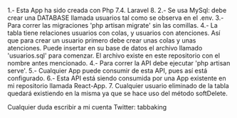 1.- Esta App ha sido creada con Php 7.4. Laravel 8.
2.- Se usa MySql: debe crear una DATABASE llamada usuarios tal como se observa en el .env.
3.- Para correr las migraciones 'php artisan migrate' sin las comillas.
4.- La tabla tiene relaciones usuarios con colas, y usuarios con atenciones. Así que para crear un usuario primero debe crear unas colas y unas atenciones. 
Puede insertar en su base de datos el archivo llamado 'usuarios.sql' para comenzar. El archivo existe en este repositorio con el nombre antes mencionado.
4.- Para correr la API debe ejecutar 'php artisan serve'.
5.- Cualquier App puede consumir de esta API, pues así está configurado.
6.- Esta API está siendo consumida por una App existente en mi repositorio llamada React-App.
7. Cualquier usuario eliminado de la tabla quedará existiendo en la misma ya que se hace uso del método softDelete.

Cualquier duda escribir a mi cuenta Twitter: tabbaking

